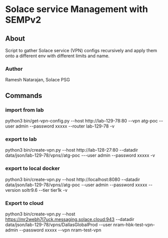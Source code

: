 # Solace service Management with SEMPv2

## About

Script to gather Solace service (VPN) configs recursively and apply them onto a different env with different limits and name.

### Author

Ramesh Natarajan, Solace PSG

## Commands

### import from lab

python3 bin/get-vpn-config.py --host http://lab-129-78:80 --vpn atg-poc --user admin --password xxxxx --router lab-129-78 -v

### export to lab

python3 bin/create-vpn.py --host http://lab-128-27:80 --datadir data/json/lab-129-78/vpns//atg-poc ---user admin --password xxxxx -v

### export to local docker

 python3 bin/create-vpn.py --host http://localhost:8080 --datadir data/json/lab-129-78/vpns//atg-poc --user admin --password xxxxx --version soltr9.6 --tier tier1k -v

### Export to cloud

python3 bin/create-vpn.py --host https://mr2webh7l7uck.messaging.solace.cloud:943 --datadir data/json/lab-129-78/vpns/DallasGlobalProd --user nram-hbk-test-vpn-admin --password xxxxx --vpn nram-test-vpn
